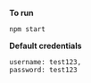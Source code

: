 **To run**

```
npm start
```

**Default credentials**
```
username: test123,
password: test123
```
